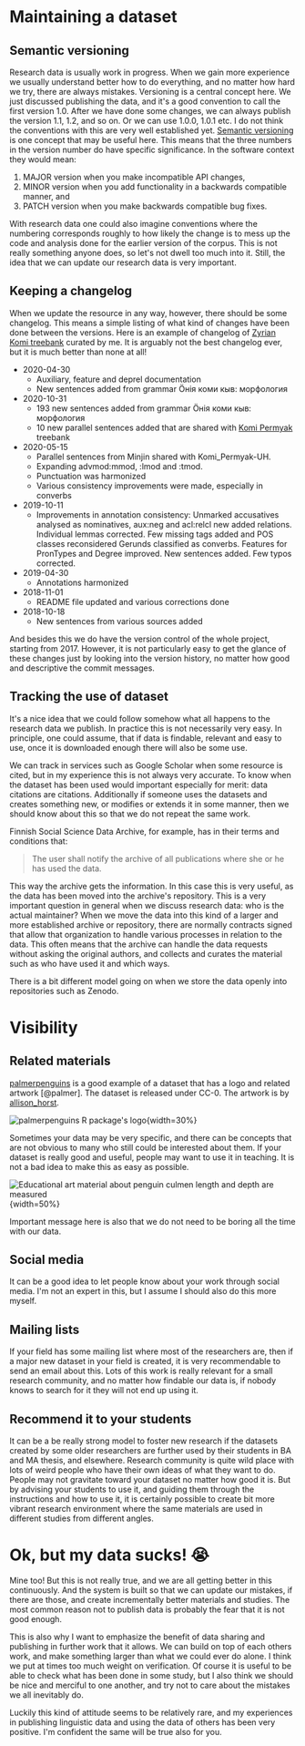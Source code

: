 # Maintaining a dataset

## Semantic versioning

Research data is usually work in progress. When we gain more experience we usually understand better how to do everything, and no matter how hard we try, there are always mistakes. Versioning is a central concept here. We just discussed publishing the data, and it's a good convention to call the first version 1.0. After we have done some changes, we can always publish the version 1.1, 1.2, and so on. Or we can use 1.0.0, 1.0.1 etc. I do not think the conventions with this are very well established yet. [Semantic versioning](https://semver.org/) is one concept that may be useful here. This means that the three numbers in the version number do have specific significance. In the software context they would mean:

1. MAJOR version when you make incompatible API changes,
2. MINOR version when you add functionality in a backwards compatible manner, and
3. PATCH version when you make backwards compatible bug fixes.

With research data one could also imagine conventions where the numbering corresponds roughly to how likely the change is to mess up the code and analysis done for the earlier version of the corpus. This is not really something anyone does, so let's not dwell too much into it. Still, the idea that we can update our research data is very important. 

## Keeping a changelog

When we update the resource in any way, however, there should be some changelog. This means a simple listing of what kind of changes have been done between the versions. Here is an example of changelog of [Zyrian Komi treebank](https://github.com/UniversalDependencies/UD_Komi_Zyrian-Lattice/) curated by me. It is arguably not the best changelog ever, but it is much better than none at all!

- 2020-04-30
  - Auxiliary, feature and deprel documentation
  - New sentences added from grammar Ӧнія коми кыв: морфология
- 2020-10-31
  - 193 new sentences added from grammar Ӧнія коми кыв: морфология
  - 10 new parallel sentences added that are shared with [Komi Permyak](https://github.com/UniversalDependencies/UD_Komi_Permyak-UH) treebank
- 2020-05-15
  - Parallel sentences from Minjin shared with Komi_Permyak-UH.
  - Expanding advmod:mmod, :lmod and :tmod.
  - Punctuation was harmonized
  - Various consistency improvements were made, especially in converbs
- 2019-10-11
  - Improvements in annotation consistency: Unmarked accusatives analysed as nominatives, aux:neg and acl:relcl new added relations. Individual lemmas corrected. Few missing tags added and POS classes reconsidered Gerunds classified as converbs. Features for PronTypes and Degree improved. New sentences added. Few typos corrected.
- 2019-04-30
    - Annotations harmonized
- 2018-11-01
  - README file updated and various corrections done
- 2018-10-18
  - New sentences from various sources added

And besides this we do have the version control of the whole project, starting from 2017. However, it is not particularly easy to get the glance of these changes just by looking into the version history, no matter how good and descriptive the commit messages. 

## Tracking the use of dataset

It's a nice idea that we could follow somehow what all happens to the research data we publish. In practice this is not necessarily very easy. In principle, one could assume, that if data is findable, relevant and easy to use, once it is downloaded enough there will also be some use. 

We can track in services such as Google Scholar when some resource is cited, but in my experience this is not always very accurate. To know when the dataset has been used would important especially for merit: data citations are citations. Additionally if someone uses the datasets and creates something new, or modifies or extends it in some manner, then we should know about this so that we do not repeat the same work. 

Finnish Social Science Data Archive, for example, has in their terms and conditions that:

> The user shall notify the archive of all publications where she or he has used the data.

This way the archive gets the information. In this case this is very useful, as the data has been moved into the archive's repository. This is a very important question in general when we discuss research data: who is the actual maintainer? When we move the data into this kind of a larger and more established archive or repository, there are normally contracts signed that allow that organization to handle various processes in relation to the data. This often means that the archive can handle the data requests without asking the original authors, and collects and curates the material such as who have used it and which ways. 

There is a bit different model going on when we store the data openly into repositories such as Zenodo. 

# Visibility

## Related materials

[palmerpenguins](https://github.com/allisonhorst/palmerpenguins) is a good example of a dataset that has a logo and related artwork [@palmer]. The dataset is released under CC-0. The artwork is by [allison_horst](https://twitter.com/allison_horst). 

![palmerpenguins R package's logo](media/palmerpenguins.png){width=30%}

Sometimes your data may be very specific, and there can be concepts that are not obvious to many who still could be interested about them. If your dataset is really good and useful, people may want to use it in teaching. It is not a bad idea to make this as easy as possible. 

![Educational art material about penguin culmen length and depth are measured](media/penguin-bill-dim.png){width=50%}

Important message here is also that we do not need to be boring all the time with our data.

## Social media

It can be a good idea to let people know about your work through social media. I'm not an expert in this, but I assume I should also do this more myself. 

## Mailing lists

If your field has some mailing list where most of the researchers are, then if a major new dataset in your field is created, it is very recommendable to send an email about this. Lots of this work is really relevant for a small research community, and no matter how findable our data is, if nobody knows to search for it they will not end up using it. 

## Recommend it to your students

It can be a be really strong model to foster new research if the datasets created by some older researchers are further used by their students in BA and MA thesis, and elsewhere. Research community is quite wild place with lots of weird people who have their own ideas of what they want to do. People may not gravitate toward your dataset no matter how good it is. But by advising your students to use it, and guiding them through the instructions and how to use it, it is certainly possible to create bit more vibrant research environment where the same materials are used in different studies from different angles. 

# Ok, but my data sucks! 😭

Mine too! But this is not really true, and we are all getting better in this continuously. And the system is built so that we can update our mistakes, if there are those, and create incrementally better materials and studies. The most common reason not to publish data is probably the fear that it is not good enough. 

This is also why I want to emphasize the benefit of data sharing and publishing in further work that it allows. We can build on top of each others work, and make something larger than what we could ever do alone. I think we put at times too much weight on verification. Of course it is useful to be able to check what has been done in some study, but I also think we should be nice and merciful to one another, and try not to care about the mistakes we all inevitably do. 

Luckily this kind of attitude seems to be relatively rare, and my experiences in publishing linguistic data and using the data of others has been very positive. I'm confident the same will be true also for you. 
